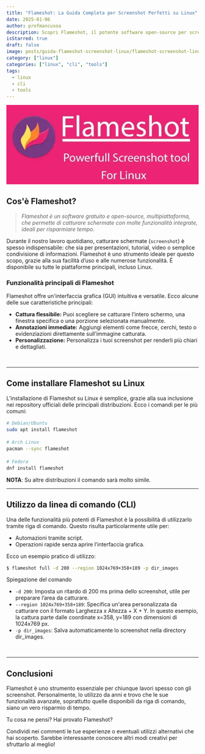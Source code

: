 ```yaml
---
title: "Flameshot: La Guida Completa per Screenshot Perfetti su Linux"
date: 2025-01-06
author: profmancusoa
description: Scopri Flameshot, il potente software open-source per screenshot su Linux. Impara a installarlo, usarlo con interfaccia grafica e da riga di comando, e sfrutta le sue funzionalità di annotazione e personalizzazione per catturare immagini perfette in modo semplice e veloce.
isStarred: true
draft: false
image: posts/guida-flameshot-screenshot-linux/flameshot-screenshot-linux.webp
category: ["linux"]
categories: ["linux", "cli", "tools"]
tags:
  - linux
  - cli
  - tools
---
```


![Interfaccia grafica di Flameshot con strumenti di annotazione visibili su Linux](flameshot-screenshot-linux.webp)

## **Cos'è Flameshot?**

> _Flameshot è un software gratuito e open-source, multipiattaforma, che permette di catturare schermate con molte funzionalità integrate, ideali per risparmiare tempo._

Durante il nostro lavoro quotidiano, catturare schermate (`screenshot`) è spesso indispensabile: che sia per presentazioni, tutorial, video o semplice condivisione di informazioni. Flameshot è uno strumento ideale per questo scopo, grazie alla sua facilità d’uso e alle numerose funzionalità. È disponibile su tutte le piattaforme principali, incluso Linux.

### **Funzionalità principali di Flameshot**

Flameshot offre un'interfaccia grafica (GUI) intuitiva e versatile. Ecco alcune delle sue caratteristiche principali:

- **Cattura flessibile:** Puoi scegliere se catturare l’intero schermo, una finestra specifica o una porzione selezionata manualmente.
- **Annotazioni immediate:** Aggiungi elementi come frecce, cerchi, testo o evidenziazioni direttamente sull’immagine catturata.
- **Personalizzazione:** Personalizza i tuoi screenshot per renderli più chiari e dettagliati.

<br>

---

## **Come installare Flameshot su Linux**

L’installazione di Flameshot su Linux è semplice, grazie alla sua inclusione nei repository ufficiali delle principali distribuzioni. Ecco i comandi per le più comuni:

```bash
# Debian/Ubuntu
sudo apt install flameshot

# Arch Linux
pacman --sync flameshot

# Fedora
dnf install flameshot
```

**NOTA**: Su altre distribuzioni il comando sarà molto simile.

---

## Utilizzo da linea di comando (CLI)

Una delle funzionalità più potenti di Flameshot è la possibilità di utilizzarlo tramite riga di comando. Questo risulta particolarmente utile per:

- Automazioni tramite script.
- Operazioni rapide senza aprire l’interfaccia grafica.

Ecco un esempio pratico di utilizzo:

```bash
$ flameshot full -d 200 --region 1024x769+358+189 -p dir_images
```

Spiegazione del comando

- `-d 200`: Imposta un ritardo di 200 ms prima dello screenshot, utile per preparare l’area da catturare.
- `--region 1024x769+358+189`: Specifica un'area personalizzata da catturare con il formato Larghezza x Altezza + X + Y. In questo esempio, la cattura parte dalle coordinate x=358, y=189 con dimensioni di 1024x769 px.
- `-p dir_images`: Salva automaticamente lo screenshot nella directory dir_images.

<br>

---

## Conclusioni

Flameshot è uno strumento essenziale per chiunque lavori spesso con gli screenshot. Personalmente, lo utilizzo da anni e trovo che le sue funzionalità avanzate, soprattutto quelle disponibili da riga di comando, siano un vero risparmio di tempo.

Tu cosa ne pensi? Hai provato Flameshot?

Condividi nei commenti le tue esperienze o eventuali utilizzi alternativi che hai scoperto. Sarebbe interessante conoscere altri modi creativi per sfruttarlo al meglio!
